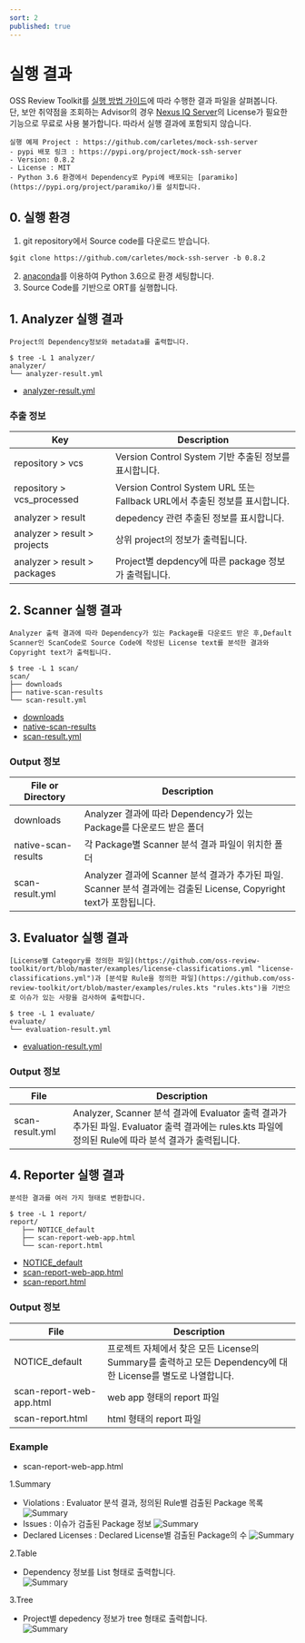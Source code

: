 ```yaml
---
sort: 2
published: true
---
```

# 실행 결과
OSS Review Toolkit를 [실행 방법 가이드](https://lge-oss.github.io/oss-review-toolkit-guide/use/1_analyze.html)에 따라 수행한 결과 파일을 살펴봅니다.   
단, 보안 취약점을 조회하는 Advisor의 경우 [Nexus IQ Server](https://help.sonatype.com/iqserver)의 License가 필요한 기능으로 무료로 사용 불가합니다. 따라서 실행 결과에 포함되지 않습니다.

```note
실행 예제 Project : https://github.com/carletes/mock-ssh-server
- pypi 배포 링크 : https://pypi.org/project/mock-ssh-server
- Version: 0.8.2
- License : MIT
- Python 3.6 환경에서 Dependency로 Pypi에 배포되는 [paramiko](https://pypi.org/project/paramiko/)를 설치합니다.
```

## 0. 실행 환경
1. git repository에서 Source code를 다운로드 받습니다.  
```
$git clone https://github.com/carletes/mock-ssh-server -b 0.8.2
```
2. [anaconda](https://www.anaconda.com/products/individual)를 이용하여 Python 3.6으로 환경 세팅합니다.
3. Source Code를 기반으로 ORT를 실행합니다.

## 1. Analyzer 실행 결과
```note
Project의 Dependency정보와 metadata를 출력합니다.
```
```
$ tree -L 1 analyzer/
analyzer/
└── analyzer-result.yml
```
- [analyzer-result.yml](https://github.com/LGE-OSS/oss-review-toolkit-guide/blob/master/use/result_files/analyzer/analyzer-result.yml)

### 추출 정보

|Key|Description|
|--|--|
| repository > vcs |Version Control System 기반 추출된 정보를 표시합니다.| 
| repository > vcs_processed | Version Control System URL 또는 Fallback URL에서 추출된 정보를 표시합니다.|
| analyzer > result |depedency 관련 추출된 정보를 표시합니다. | 
| analyzer > result > projects |상위 project의 정보가 출력됩니다.|
| analyzer > result > packages |Project별 depdency에 따른 package 정보가 출력됩니다.|


## 2. Scanner 실행 결과
```note
Analyzer 출력 결과에 따라 Dependency가 있는 Package를 다운로드 받은 후,Default Scanner인 ScanCode로 Source Code에 작성된 License text를 분석한 결과와 Copyright text가 출력됩니다.
```
```
$ tree -L 1 scan/
scan/
├── downloads
├── native-scan-results
└── scan-result.yml
```
- [downloads](https://github.com/LGE-OSS/oss-review-toolkit-guide/blob/master/use/result_files/scan/downloads)
- [native-scan-results](https://github.com/LGE-OSS/oss-review-toolkit-guide/blob/master/use/result_files/scan/native-scan-results)
- [scan-result.yml](https://github.com/LGE-OSS/oss-review-toolkit-guide/blob/master/use/result_files/scan/scan-result.yml)

### Output 정보

|File or Directory|Description|
|--|--|
|downloads|Analyzer 결과에 따라 Dependency가 있는 Package를 다운로드 받은 폴더|
|native-scan-results|각 Package별 Scanner 분석 결과 파일이 위치한 폴더|
|scan-result.yml| Analyzer 결과에 Scanner 분석 결과가 추가된 파일. Scanner 분석 결과에는 검출된 License, Copyright text가 포함됩니다.|

## 3. Evaluator 실행 결과
```note
[License별 Category를 정의한 파일](https://github.com/oss-review-toolkit/ort/blob/master/examples/license-classifications.yml "license-classifications.yml")과 [분석할 Rule을 정의한 파일](https://github.com/oss-review-toolkit/ort/blob/master/examples/rules.kts "rules.kts")을 기반으로 이슈가 있는 사항을 검사하여 출력합니다.
```
```
$ tree -L 1 evaluate/
evaluate/
└── evaluation-result.yml
```
- [evaluation-result.yml](https://github.com/LGE-OSS/oss-review-toolkit-guide/blob/master/use/result_files/evaluate/evaluation-result.yml)

### Output 정보

|File|Description|
|--|--|
|scan-result.yml| Analyzer, Scanner 분석 결과에 Evaluator 출력 결과가 추가된 파일. Evaluator 출력 결과에는 rules.kts 파일에 정의된 Rule에 따라 분석 결과가 출력됩니다.|


## 4. Reporter 실행 결과
```note
분석한 결과를 여러 가지 형태로 변환합니다.
```
```
$ tree -L 1 report/
report/
   ├── NOTICE_default
   ├── scan-report-web-app.html
   └── scan-report.html
```
- [NOTICE_default](https://github.com/LGE-OSS/oss-review-toolkit-guide/blob/master/use/result_files/report/evaluate/NOTICE_default)
- [scan-report-web-app.html](https://github.com/LGE-OSS/oss-review-toolkit-guide/blob/master/use/result_files/report/evaluate/scan-report-web-app.html)
- [scan-report.html](https://github.com/LGE-OSS/oss-review-toolkit-guide/blob/master/use/result_files/report/evaluate/scan-report.html)

### Output 정보

|File|Description|
|--|--|
|NOTICE_default|프로젝트 자체에서 찾은 모든 License의 Summary를 출력하고 모든 Dependency에 대한 License를 별도로 나열합니다.|
|scan-report-web-app.html| web app 형태의 report 파일 |
|scan-report.html| html 형태의 report 파일|

### Example
- scan-report-web-app.html

1.Summary  
- Violations : Evaluator 분석 결과, 정의된 Rule별 검출된 Package 목록  
![Summary](img_result/4_reporter_summary_rule.png)   
- Issues : 이슈가 검출된 Package 정보 
![Summary](img_result/4_reporter_summary_issue.png)  
- Declared Licenses : Declared License별 검출된 Package의 수
![Summary](img_result/4_reporter_summary_package.png)  

2.Table  
- Dependency 정보를 List 형태로 출력합니다.   
![Summary](img_result/4_reporter_table.png)  

3.Tree  
- Project별 depedency 정보가 tree 형태로 출력합니다.  
![Summary](img_result/4_reporter_tree.png)
